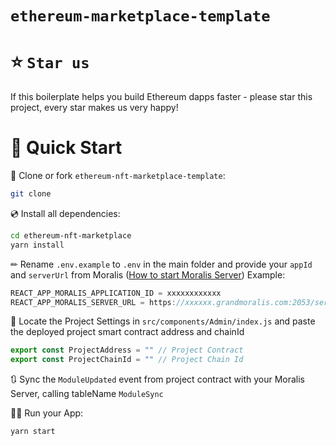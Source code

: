 # `ethereum-marketplace-template`


# ⭐️ `Star us`
If this boilerplate helps you build Ethereum dapps faster - please star this project, every star makes us very happy!

# 🚀 Quick Start

📄 Clone or fork `ethereum-nft-marketplace-template`:
```sh
git clone 
```
💿 Install all dependencies:
```sh
cd ethereum-nft-marketplace
yarn install 
```
✏ Rename `.env.example` to `.env` in the main folder and provide your `appId` and `serverUrl` from Moralis ([How to start Moralis Server](https://docs.moralis.io/moralis-server/getting-started/create-a-moralis-server)) 
Example:
```jsx
REACT_APP_MORALIS_APPLICATION_ID = xxxxxxxxxxxx
REACT_APP_MORALIS_SERVER_URL = https://xxxxxx.grandmoralis.com:2053/server
```

🔎 Locate the Project Settings in `src/components/Admin/index.js` and paste the deployed project smart contract address and chainId
```js
export const ProjectAddress = "" // Project Contract
export const ProjectChainId = "" // Project Chain Id
```

🔃 Sync the `ModuleUpdated` event from project contract with your Moralis Server, calling tableName `ModuleSync`


🚴‍♂️ Run your App:
```sh
yarn start
```


